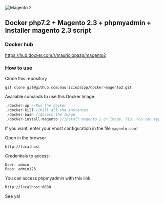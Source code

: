 ![Magento 2](https://cdn-images-1.medium.com/max/1400/1*bUVzeE00N3BgQO9qJNQdPw.jpeg)
## Docker php7.2 + Magento 2.3 + phpmyadmin + Installer magento 2.3 script

### Docker hub
https://hub.docker.com/r/mauriciopazp/magento2

### How to use

Clone this repository
```
git clone git@github.com:mauriciopazpp/docker-magento2.git
```

Avaliable comands to use this Docker Image:
```js
./docker-up //Run the docker
./docker-kill //Kill all the instances
./docker-bash //Access the Image
./docker-install-magento //Install magento 2 on Image. Tip: You can type the version after the command, ex: 2.2
```

If you want, enter your vhost configuration in the file `magento.conf`

Open in the browser
``` 
http://localhost
```
Credentials to access:
```
User: admin
Pass: admin123
```
You can access phpmyadmin with this link:
```
http://localhost:8080
```
See ya!
